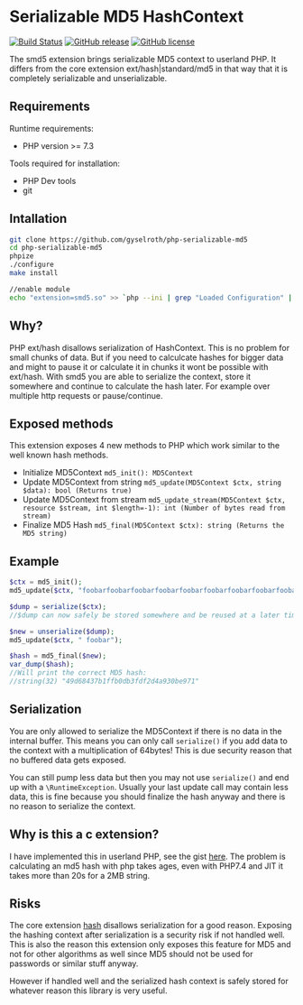 # Serializable MD5 HashContext
[![Build Status](https://travis-ci.org/gyselroth/php-serializable-md5.svg)](https://travis-ci.org/gyselroth/php-serializable-md5)
[![GitHub release](https://img.shields.io/github/release/gyselroth/php-serializable-md5.svg)](https://github.com/gyselroth/php-serializable-md5/releases)
[![GitHub license](https://img.shields.io/badge/license-MIT-blue.svg)](https://raw.githubusercontent.com/gyselroth/php-serializable-md5/master/LICENSE)

The smd5 extension brings serializable MD5 context to userland PHP.
It differs from the core extension ext/hash|standard/md5 in that way that it is completely serializable and unserializable.

## Requirements

Runtime requirements:
* PHP version >= 7.3

Tools required for installation:
* PHP Dev tools
* git

## Intallation

```sh
git clone https://github.com/gyselroth/php-serializable-md5
cd php-serializable-md5
phpize
./configure
make install

//enable module
echo "extension=smd5.so" >> `php --ini | grep "Loaded Configuration" | sed -e "s|.*:\s*||"`
```

## Why?
PHP ext/hash disallows serialization of HashContext. This is no problem for small chunks of data.
But if you need to calculcate hashes for bigger data and might to pause it or calculate it in chunks it wont be 
possible with ext/hash. With smd5 you are able to serialize the context, store it somewhere and continue to calculate the hash later.
For example over multiple http requests or pause/continue.


## Exposed methods

This extension exposes 4 new methods to PHP which work similar to the well known hash methods.

* Initialize MD5Context `md5_init(): MD5Context`
* Update MD5Context from string `md5_update(MD5Context $ctx, string $data): bool (Returns true)`
* Update MD5Context from stream `md5_update_stream(MD5Context $ctx, resource $stream, int $length=-1): int (Number of bytes read from stream)`
* Finalize MD5 Hash `md5_final(MD5Context $ctx): string (Returns the MD5 string)`

## Example

```php
$ctx = md5_init();
md5_update($ctx, "foobarfoobarfoobarfoobarfoobarfoobarfoobarfoobarfoobarfoobarfoob");

$dump = serialize($ctx);
//$dump can now safely be stored somewhere and be reused at a later time

$new = unserialize($dump);
md5_update($ctx, " foobar");

$hash = md5_final($new);
var_dump($hash);
//Will print the correct MD5 hash:
//string(32) "49d68437b1ffb0db3fdf2d4a930be971"
```

## Serialization
You are only allowed to serialize the MD5Context if there is no data in the internal buffer.
This means you can only call `serialize()` if you add data to the context with a multiplication of 64bytes!
This is due security reason that no buffered data gets exposed.

You can still pump less data but then you may not use `serialize()` and end up with a `\RuntimeException`.
Usually your last update call may contain less data, this is fine because you should finalize the hash anyway and there is no 
reason to serialize the context.


## Why is this a c extension?

I have implemented this in userland PHP, see the gist [here](https://gist.github.com/raffis/3362374991ed1493abd5ebcc3d465cf0#file-php).
The problem is calculating an md5 hash with php takes ages, even with PHP7.4 and JIT it takes more than 20s for a 2MB string.

## Risks

The core extension [hash](https://www.php.net/manual/en/book.hash.php) disallows serialization for a good reason. 
Exposing the hashing context after serialization is a security risk if not handled well.
This is also the reason this extension only exposes this feature for MD5 and not for other algorithms as well since
MD5 should not be used for passwords or similar stuff anyway.

However if handled well and the serialized hash context is safely stored for whatever reason this library is very useful.
